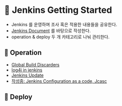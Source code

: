 # 🏁 Jenkins Getting Started

* Jenkins 를 운영하며 조사 혹은 적용한 내용들을 공유한다.
* [Jenkins Document](https://www.jenkins.io/doc/book/) 를 바탕으로 작성한다.
* operation & deploy 두 개 카테고리로 나눠 관리한다.

## 🚌 Operation

* [Global Build Discarders](https://github.com/jx2lee/jenkins-getting-started/tree/main/operation/global-build-discarders)
* [log4j in jenkins](https://github.com/jx2lee/jenkins-getting-started/tree/main/operation/log4j-in-jenkins)
* [Jenkins Update](https://github.com/jx2lee/jenkins-getting-started/tree/main/operation/update-jenkins)
* [작성중: Jenkins Configuration as a code, Jcasc](https://github.com/jx2lee/jenkins-getting-started/tree/main/operation/configuration-as-a-code)

## 🚚 Deploy

